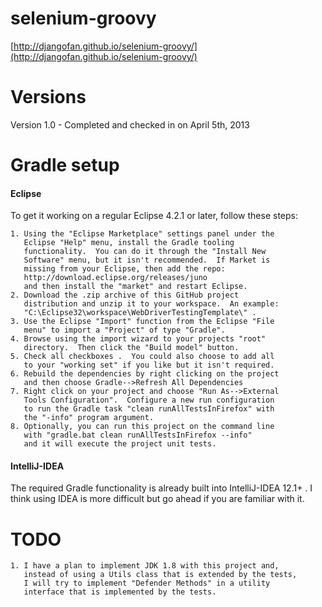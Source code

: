 selenium-groovy
===============
[http://djangofan.github.io/selenium-groovy/](http://djangofan.github.io/selenium-groovy/)

Versions
===============
Version 1.0 - Completed and checked in on April 5th, 2013

Gradle setup
===============
#### Eclipse
To get it working on a regular Eclipse 4.2.1 or later, follow these steps:
 
    1. Using the "Eclipse Marketplace" settings panel under the 
       Eclipse "Help" menu, install the Gradle tooling 
       functionality.  You can do it through the "Install New
       Software" menu, but it isn't recommended.  If Market is
       missing from your Eclipse, then add the repo:
       http://download.eclipse.org/releases/juno
       and then install the "market" and restart Eclipse.
    2. Download the .zip archive of this GitHub project 
       distribution and unzip it to your workspace.  An example:
       "C:\Eclipse32\workspace\WebDriverTestingTemplate\" .
    3. Use the Eclipse "Import" function from the Eclipse "File
       menu" to import a "Project" of type "Gradle".
    4. Browse using the import wizard to your projects "root" 
       directory.  Then click the "Build model" button.
    5. Check all checkboxes .  You could also choose to add all 
       to your "working set" if you like but it isn't required.
    6. Rebuild the dependencies by right clicking on the project
       and then choose Gradle-->Refresh All Dependencies
    7. Right click on your project and choose "Run As-->External
       Tools Configuration".  Configure a new run configuration
       to run the Gradle task "clean runAllTestsInFirefox" with
       the "-info" program argument.
    8. Optionally, you can run this project on the command line
       with "gradle.bat clean runAllTestsInFirefox --info" 
       and it will execute the project unit tests.

#### IntelliJ-IDEA
The required Gradle functionality is already built into IntelliJ-IDEA 12.1+ .  I think using IDEA is more difficult
but go ahead if you are familiar with it. 


TODO
===============

    1. I have a plan to implement JDK 1.8 with this project and,
       instead of using a Utils class that is extended by the tests,
       I will try to implement "Defender Methods" in a utility
       interface that is implemented by the tests.
       
